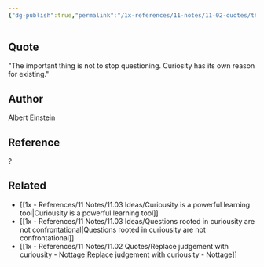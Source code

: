 ```yaml
---
{"dg-publish":true,"permalink":"/1x-references/11-notes/11-02-quotes/the-important-thing-is-not-to-stop-questioning-curiosity-has-its-own-reason-for-existing-albert-einstein/","title":"The important thing is not to stop questioning. Curiosity has its own reason for existing - Albert Einstein","created":"2024-02-14T20:18:37.810+03:00","updated":"2024-02-14T20:18:37.810+03:00"}
---
```



## Quote
"The important thing is not to stop questioning. Curiosity has its own reason for existing."


## Author
Albert Einstein

## Reference
?

## Related
- [[1x - References/11 Notes/11.03 Ideas/Curiousity is a powerful learning tool\|Curiousity is a powerful learning tool]]
- [[1x - References/11 Notes/11.03 Ideas/Questions rooted in curiousity are not confrontational\|Questions rooted in curiousity are not confrontational]]
- [[1x - References/11 Notes/11.02 Quotes/Replace judgement with curiousity - Nottage\|Replace judgement with curiousity - Nottage]]
